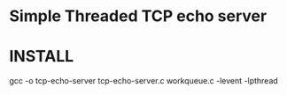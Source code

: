 Simple Threaded TCP echo server 
===============
INSTALL
===============
gcc -o tcp-echo-server tcp-echo-server.c workqueue.c -levent -lpthread

